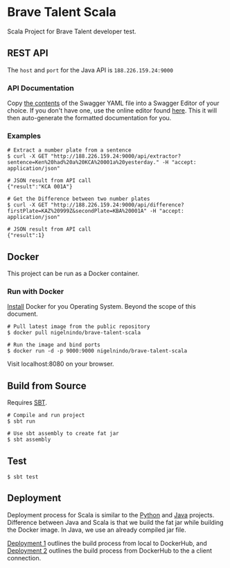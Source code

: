 # Brave Talent Scala 

Scala Project for Brave Talent developer test.

## REST API 

The `host` and `port` for the Java API is `188.226.159.24:9000`

### API Documentation

Copy [the contents](https://github.com/nigelnindo/brave_talent_scala/blob/master/swagger.yaml) of the Swagger YAML file into a Swagger Editor of your choice. If you don't have one, use the online editor found [here](https://editor2.swagger.io/). This it will then auto-generate the formatted documentation for you.

### Examples

```shell
# Extract a number plate from a sentence 
$ curl -X GET "http://188.226.159.24:9000/api/extractor?sentence=Ken%20had%20a%20KCA%20001a%20yesterday." -H "accept: application/json"

# JSON result from API call
{"result":"KCA 001A"}

# Get the Difference between two number plates
$ curl -X GET "http://188.226.159.24:9000/api/difference?firstPlate=KAZ%20999Z&secondPlate=KBA%20001A" -H "accept: application/json"

# JSON result from API call
{"result":1}
```

## Docker

This project can be run as a Docker container.

### Run with Docker

[Install](https://docs.docker.com/engine/installation/) Docker for you Operating System. Beyond the scope of this document.

```shell
# Pull latest image from the public repository
$ docker pull nigelnindo/brave-talent-scala

# Run the image and bind ports
$ docker run -d -p 9000:9000 nigelnindo/brave-talent-scala
```

Visit localhost:8080 on your browser.

## Build from Source

Requires [SBT](http://www.scala-sbt.org/).

```shell
# Compile and run project 
$ sbt run

# Use sbt assembly to create fat jar
$ sbt assembly
```

## Test

```shell
$ sbt test
```

## Deployment

Deployment process for Scala is similar to the [Python](https://github.com/nigelnindo/brave_talent_python) and [Java](https://github.com/nigelnindo/brave_talent_java) projects. Difference between Java and Scala is that we build the fat jar while building the Docker image. In Java, we use an already compiled jar file.

[Deployment 1](https://github.com/nigelnindo/brave_talent_java/blob/develop/deployment_1.png) outlines the build process from local to DockerHub, and [Deployment 2](https://github.com/nigelnindo/brave_talent_java/blob/develop/deplyoment_2.png) outlines the build process from DockerHub to the a client connection.

